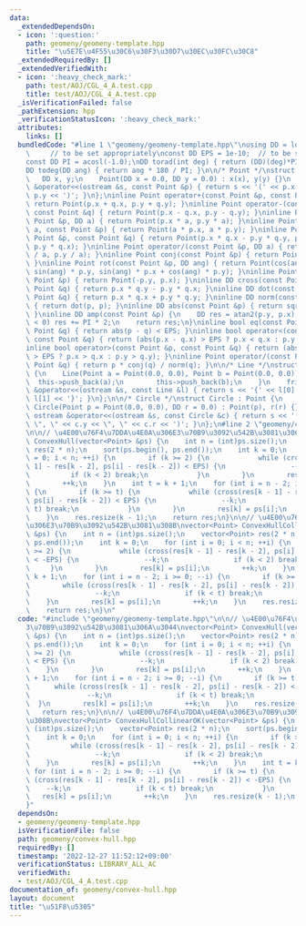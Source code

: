 ```yaml
---
data:
  _extendedDependsOn:
  - icon: ':question:'
    path: geomeny/geomeny-template.hpp
    title: "\u5E7E\u4F55\u30C6\u30F3\u30D7\u30EC\u30FC\u30C8"
  _extendedRequiredBy: []
  _extendedVerifiedWith:
  - icon: ':heavy_check_mark:'
    path: test/AOJ/CGL_4_A.test.cpp
    title: test/AOJ/CGL_4_A.test.cpp
  _isVerificationFailed: false
  _pathExtension: hpp
  _verificationStatusIcon: ':heavy_check_mark:'
  attributes:
    links: []
  bundledCode: "#line 1 \"geomeny/geomeny-template.hpp\"\nusing DD = long double;\
    \     // to be set appropriately\nconst DD EPS = 1e-10;  // to be set appropriately\n\
    const DD PI = acosl(-1.0);\nDD torad(int deg) { return (DD)(deg)*PI / 180; }\n\
    DD todeg(DD ang) { return ang * 180 / PI; }\n\n/* Point */\nstruct Point {\n \
    \   DD x, y;\n    Point(DD x = 0.0, DD y = 0.0) : x(x), y(y) {}\n    friend ostream\
    \ &operator<<(ostream &s, const Point &p) { return s << '(' << p.x << \", \" <<\
    \ p.y << ')'; }\n};\ninline Point operator+(const Point &p, const Point &q) {\
    \ return Point(p.x + q.x, p.y + q.y); }\ninline Point operator-(const Point &p,\
    \ const Point &q) { return Point(p.x - q.x, p.y - q.y); }\ninline Point operator*(const\
    \ Point &p, DD a) { return Point(p.x * a, p.y * a); }\ninline Point operator*(DD\
    \ a, const Point &p) { return Point(a * p.x, a * p.y); }\ninline Point operator*(const\
    \ Point &p, const Point &q) { return Point(p.x * q.x - p.y * q.y, p.x * q.y +\
    \ p.y * q.x); }\ninline Point operator/(const Point &p, DD a) { return Point(p.x\
    \ / a, p.y / a); }\ninline Point conj(const Point &p) { return Point(p.x, -p.y);\
    \ }\ninline Point rot(const Point &p, DD ang) { return Point(cos(ang) * p.x -\
    \ sin(ang) * p.y, sin(ang) * p.x + cos(ang) * p.y); }\ninline Point rot90(const\
    \ Point &p) { return Point(-p.y, p.x); }\ninline DD cross(const Point &p, const\
    \ Point &q) { return p.x * q.y - p.y * q.x; }\ninline DD dot(const Point &p, const\
    \ Point &q) { return p.x * q.x + p.y * q.y; }\ninline DD norm(const Point &p)\
    \ { return dot(p, p); }\ninline DD abs(const Point &p) { return sqrt(dot(p, p));\
    \ }\ninline DD amp(const Point &p) {\n    DD res = atan2(p.y, p.x);\n    if (res\
    \ < 0) res += PI * 2;\n    return res;\n}\ninline bool eq(const Point &p, const\
    \ Point &q) { return abs(p - q) < EPS; }\ninline bool operator<(const Point &p,\
    \ const Point &q) { return (abs(p.x - q.x) > EPS ? p.x < q.x : p.y < q.y); }\n\
    inline bool operator>(const Point &p, const Point &q) { return (abs(p.x - q.x)\
    \ > EPS ? p.x > q.x : p.y > q.y); }\ninline Point operator/(const Point &p, const\
    \ Point &q) { return p * conj(q) / norm(q); }\n\n/* Line */\nstruct Line : vector<Point>\
    \ {\n    Line(Point a = Point(0.0, 0.0), Point b = Point(0.0, 0.0)) {\n      \
    \  this->push_back(a);\n        this->push_back(b);\n    }\n    friend ostream\
    \ &operator<<(ostream &s, const Line &l) { return s << '{' << l[0] << \", \" <<\
    \ l[1] << '}'; }\n};\n\n/* Circle */\nstruct Circle : Point {\n    DD r;\n   \
    \ Circle(Point p = Point(0.0, 0.0), DD r = 0.0) : Point(p), r(r) {}\n    friend\
    \ ostream &operator<<(ostream &s, const Circle &c) { return s << '(' << c.x <<\
    \ \", \" << c.y << \", \" << c.r << ')'; }\n};\n#line 2 \"geomeny/convex-hull.hpp\"\
    \n\n// \u4E00\u76F4\u7DDA\u4E0A\u306E3\u70B9\u3092\u542B\u3081\u306A\u3044\nvector<Point>\
    \ ConvexHull(vector<Point> &ps) {\n    int n = (int)ps.size();\n    vector<Point>\
    \ res(2 * n);\n    sort(ps.begin(), ps.end());\n    int k = 0;\n    for (int i\
    \ = 0; i < n; ++i) {\n        if (k >= 2) {\n            while (cross(res[k -\
    \ 1] - res[k - 2], ps[i] - res[k - 2]) < EPS) {\n                --k;\n      \
    \          if (k < 2) break;\n            }\n        }\n        res[k] = ps[i];\n\
    \        ++k;\n    }\n    int t = k + 1;\n    for (int i = n - 2; i >= 0; --i)\
    \ {\n        if (k >= t) {\n            while (cross(res[k - 1] - res[k - 2],\
    \ ps[i] - res[k - 2]) < EPS) {\n                --k;\n                if (k <\
    \ t) break;\n            }\n        }\n        res[k] = ps[i];\n        ++k;\n\
    \    }\n    res.resize(k - 1);\n    return res;\n}\n\n// \u4E00\u76F4\u7DDA\u4E0A\
    \u306E3\u70B9\u3092\u542B\u3081\u308B\nvector<Point> ConvexHullCollinearOK(vector<Point>\
    \ &ps) {\n    int n = (int)ps.size();\n    vector<Point> res(2 * n);\n    sort(ps.begin(),\
    \ ps.end());\n    int k = 0;\n    for (int i = 0; i < n; ++i) {\n        if (k\
    \ >= 2) {\n            while (cross(res[k - 1] - res[k - 2], ps[i] - res[k - 2])\
    \ < -EPS) {\n                --k;\n                if (k < 2) break;\n       \
    \     }\n        }\n        res[k] = ps[i];\n        ++k;\n    }\n    int t =\
    \ k + 1;\n    for (int i = n - 2; i >= 0; --i) {\n        if (k >= t) {\n    \
    \        while (cross(res[k - 1] - res[k - 2], ps[i] - res[k - 2]) < -EPS) {\n\
    \                --k;\n                if (k < t) break;\n            }\n    \
    \    }\n        res[k] = ps[i];\n        ++k;\n    }\n    res.resize(k - 1);\n\
    \    return res;\n}\n"
  code: "#include \"geomeny/geomeny-template.hpp\"\n\n// \u4E00\u76F4\u7DDA\u4E0A\u306E\
    3\u70B9\u3092\u542B\u3081\u306A\u3044\nvector<Point> ConvexHull(vector<Point>\
    \ &ps) {\n    int n = (int)ps.size();\n    vector<Point> res(2 * n);\n    sort(ps.begin(),\
    \ ps.end());\n    int k = 0;\n    for (int i = 0; i < n; ++i) {\n        if (k\
    \ >= 2) {\n            while (cross(res[k - 1] - res[k - 2], ps[i] - res[k - 2])\
    \ < EPS) {\n                --k;\n                if (k < 2) break;\n        \
    \    }\n        }\n        res[k] = ps[i];\n        ++k;\n    }\n    int t = k\
    \ + 1;\n    for (int i = n - 2; i >= 0; --i) {\n        if (k >= t) {\n      \
    \      while (cross(res[k - 1] - res[k - 2], ps[i] - res[k - 2]) < EPS) {\n  \
    \              --k;\n                if (k < t) break;\n            }\n      \
    \  }\n        res[k] = ps[i];\n        ++k;\n    }\n    res.resize(k - 1);\n \
    \   return res;\n}\n\n// \u4E00\u76F4\u7DDA\u4E0A\u306E3\u70B9\u3092\u542B\u3081\
    \u308B\nvector<Point> ConvexHullCollinearOK(vector<Point> &ps) {\n    int n =\
    \ (int)ps.size();\n    vector<Point> res(2 * n);\n    sort(ps.begin(), ps.end());\n\
    \    int k = 0;\n    for (int i = 0; i < n; ++i) {\n        if (k >= 2) {\n  \
    \          while (cross(res[k - 1] - res[k - 2], ps[i] - res[k - 2]) < -EPS) {\n\
    \                --k;\n                if (k < 2) break;\n            }\n    \
    \    }\n        res[k] = ps[i];\n        ++k;\n    }\n    int t = k + 1;\n   \
    \ for (int i = n - 2; i >= 0; --i) {\n        if (k >= t) {\n            while\
    \ (cross(res[k - 1] - res[k - 2], ps[i] - res[k - 2]) < -EPS) {\n            \
    \    --k;\n                if (k < t) break;\n            }\n        }\n     \
    \   res[k] = ps[i];\n        ++k;\n    }\n    res.resize(k - 1);\n    return res;\n\
    }"
  dependsOn:
  - geomeny/geomeny-template.hpp
  isVerificationFile: false
  path: geomeny/convex-hull.hpp
  requiredBy: []
  timestamp: '2022-12-27 11:52:12+09:00'
  verificationStatus: LIBRARY_ALL_AC
  verifiedWith:
  - test/AOJ/CGL_4_A.test.cpp
documentation_of: geomeny/convex-hull.hpp
layout: document
title: "\u51F8\u5305"
---
```

